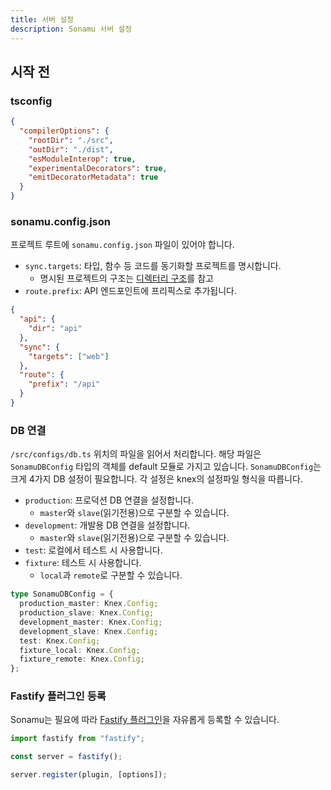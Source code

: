 ```yaml
---
title: 서버 설정
description: Sonamu 서버 설정
---
```


## 시작 전

### tsconfig

```json
{
  "compilerOptions": {
    "rootDir": "./src",
    "outDir": "./dist",
    "esModuleInterop": true,
    "experimentalDecorators": true,
    "emitDecoratorMetadata": true
  }
}
```

### sonamu.config.json

프로젝트 루트에 `sonamu.config.json` 파일이 있어야 합니다.

- `sync.targets`: 타입, 함수 등 코드를 동기화할 프로젝트를 명시합니다.
  - 명시된 프로젝트의 구조는 [디렉터리 구조](/test-docs/guides/)를 참고
- `route.prefix`: API 엔드포인트에 프리픽스로 추가됩니다.

```json
{
  "api": {
    "dir": "api"
  },
  "sync": {
    "targets": ["web"]
  },
  "route": {
    "prefix": "/api"
  }
}
```

### DB 연결

`/src/configs/db.ts` 위치의 파일을 읽어서 처리합니다. 해당 파일은 `SonamuDBConfig` 타입의 객체를 default 모듈로 가지고 있습니다. `SonamuDBConfig`는 크게 4가지 DB 설정이 필요합니다. 각 설정은 knex의 설정파일 형식을 따릅니다.

- `production`: 프로덕션 DB 연결을 설정합니다.
  - `master`와 `slave`(읽기전용)으로 구분할 수 있습니다.
- `development`: 개발용 DB 연결을 설정합니다.
  - `master`와 `slave`(읽기전용)으로 구분할 수 있습니다.
- `test`: 로컬에서 테스트 시 사용합니다.
- `fixture`: 테스트 시 사용합니다.
  - `local`과 `remote`로 구분할 수 있습니다.

```ts
type SonamuDBConfig = {
  production_master: Knex.Config;
  production_slave: Knex.Config;
  development_master: Knex.Config;
  development_slave: Knex.Config;
  test: Knex.Config;
  fixture_local: Knex.Config;
  fixture_remote: Knex.Config;
};
```

### Fastify 플러그인 등록

Sonamu는 필요에 따라 [Fastify 플러그인](https://fastify.dev/docs/latest/Reference/Plugins/)을 자유롭게 등록할 수 있습니다.

```ts
import fastify from "fastify";

const server = fastify();

server.register(plugin, [options]);
```

###
